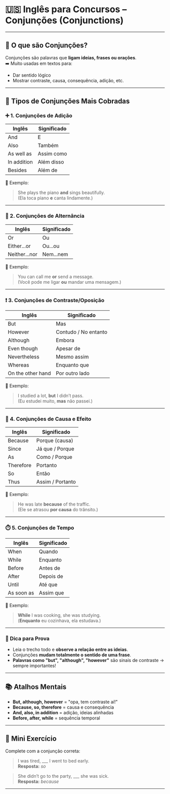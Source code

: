 # 🇺🇸 Inglês para Concursos – Conjunções (Conjunctions)

---

## 📌 O que são Conjunções?

Conjunções são palavras que **ligam ideias, frases ou orações**.  
➡️ Muito usadas em textos para:
- Dar sentido lógico
- Mostrar contraste, causa, consequência, adição, etc.

---

## 🧱 Tipos de Conjunções Mais Cobradas

### ➕ 1. Conjunções de **Adição**

| Inglês       | Significado     |
|--------------|------------------|
| And          | E                |
| Also         | Também           |
| As well as   | Assim como       |
| In addition  | Além disso       |
| Besides      | Além de          |

📘 Exemplo:
> She plays the piano **and** sings beautifully.  
> (Ela toca piano **e** canta lindamente.)

---

### 🔁 2. Conjunções de **Alternância**

| Inglês   | Significado      |
|----------|------------------|
| Or       | Ou               |
| Either...or | Ou...ou       |
| Neither...nor | Nem...nem   |

📘 Exemplo:
> You can call me **or** send a message.  
> (Você pode me ligar **ou** mandar uma mensagem.)

---

### ❗ 3. Conjunções de **Contraste/Oposição**

| Inglês        | Significado           |
|---------------|-----------------------|
| But           | Mas                   |
| However       | Contudo / No entanto  |
| Although      | Embora                |
| Even though   | Apesar de             |
| Nevertheless  | Mesmo assim           |
| Whereas       | Enquanto que          |
| On the other hand | Por outro lado   |

📘 Exemplo:
> I studied a lot, **but** I didn’t pass.  
> (Eu estudei muito, **mas** não passei.)

---

### 🔗 4. Conjunções de **Causa e Efeito**

| Inglês        | Significado          |
|---------------|----------------------|
| Because       | Porque (causa)       |
| Since         | Já que / Porque      |
| As            | Como / Porque        |
| Therefore     | Portanto             |
| So            | Então                |
| Thus          | Assim / Portanto     |

📘 Exemplo:
> He was late **because** of the traffic.  
> (Ele se atrasou **por causa** do trânsito.)

---

### ⏱️ 5. Conjunções de **Tempo**

| Inglês       | Significado           |
|--------------|-----------------------|
| When         | Quando                |
| While        | Enquanto              |
| Before       | Antes de              |
| After        | Depois de             |
| Until        | Até que               |
| As soon as   | Assim que             |

📘 Exemplo:
> **While** I was cooking, she was studying.  
> (**Enquanto** eu cozinhava, ela estudava.)

---

### 🎯 Dica para Prova

- Leia o trecho todo e **observe a relação entre as ideias**.
- Conjunções **mudam totalmente o sentido de uma frase**.
- **Palavras como "but", "although", "however"** são sinais de contraste → sempre importantes!

---

## 📚 Atalhos Mentais

- **But, although, however** = "opa, tem contraste aí!"
- **Because, so, therefore** = causa e consequência
- **And, also, in addition** = adição, ideias alinhadas
- **Before, after, while** = sequência temporal

---

## 📝 Mini Exercício

Complete com a conjunção correta:

> I was tired, ___ I went to bed early.  
**Resposta:** *so*

> She didn’t go to the party, ___ she was sick.  
**Resposta:** *because*

---

